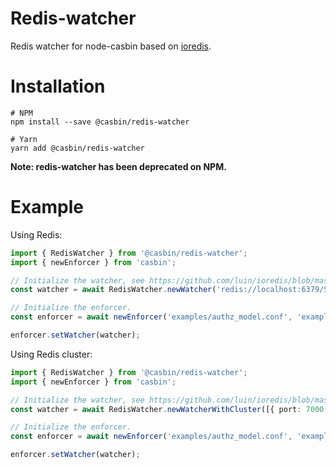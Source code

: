 # Redis-watcher

Redis watcher for node-casbin based on [ioredis](https://github.com/luin/ioredis).

# Installation

```shell script
# NPM
npm install --save @casbin/redis-watcher

# Yarn
yarn add @casbin/redis-watcher
```

**Note: redis-watcher has been deprecated on NPM.**

# Example
Using Redis:

```typescript
import { RedisWatcher } from '@casbin/redis-watcher';
import { newEnforcer } from 'casbin';

// Initialize the watcher, see https://github.com/luin/ioredis/blob/master/API.md#new-redisport-host-options
const watcher = await RedisWatcher.newWatcher('redis://localhost:6379/5');

// Initialize the enforcer.
const enforcer = await newEnforcer('examples/authz_model.conf', 'examples/authz_policy.csv');

enforcer.setWatcher(watcher);
```

Using Redis cluster:

```typescript
import { RedisWatcher } from '@casbin/redis-watcher';
import { newEnforcer } from 'casbin';

// Initialize the watcher, see https://github.com/luin/ioredis/blob/master/API.md#new-clusterstartupnodes-options.
const watcher = await RedisWatcher.newWatcherWithCluster([{ port: 7000, host: 'localhost' }]);

// Initialize the enforcer.
const enforcer = await newEnforcer('examples/authz_model.conf', 'examples/authz_policy.csv');

enforcer.setWatcher(watcher);
```

